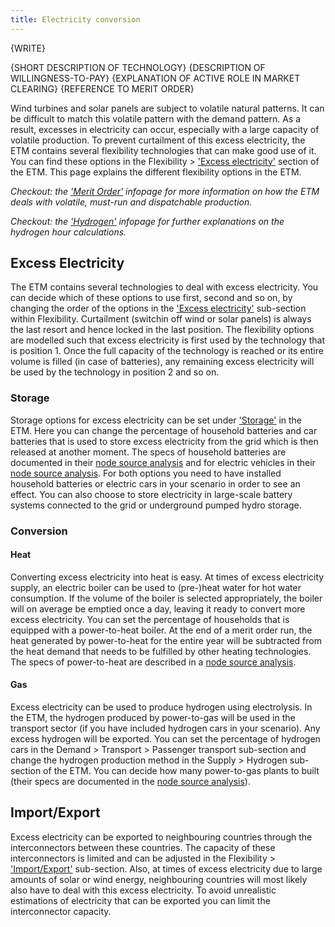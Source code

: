 ```yaml
---
title: Electricity conversion
---
```


{WRITE}

{SHORT DESCRIPTION OF TECHNOLOGY}
{DESCRIPTION OF WILLINGNESS-TO-PAY}
{EXPLANATION OF ACTIVE ROLE IN MARKET CLEARING}
{REFERENCE TO MERIT ORDER}

Wind turbines and solar panels are subject to volatile natural patterns. It can be difficult to match this volatile pattern with the demand pattern. As a result, excesses in electricity can occur, especially with a large capacity of volatile production. To prevent curtailment of this excess electricity, the ETM contains several flexibility technologies that can make good use of it. You can find these options in the Flexibility > ['Excess electricity'](https://pro.energytransitionmodel.com/scenario/flexibility/excess_electricity/order-of-flexibility-options) section of the ETM. This page explains the different flexibility options in the ETM. 

_Checkout: the ['Merit Order'](merit-order) infopage for more information on how the ETM deals with volatile, must-run and dispatchable production._

_Checkout: the ['Hydrogen'](hydrogen) infopage for further explanations on the hydrogen hour calculations._

## Excess Electricity
The ETM contains several technologies to deal with excess electricity. You can decide which of these options to use first, second and so on, by changing the order of the options in the ['Excess electricity'](https://pro.energytransitionmodel.com/scenario/flexibility/excess_electricity/order-of-flexibility-options) sub-section within Flexibility. Curtailment (switchin off wind or solar panels) is always the last resort and hence locked in the last position. The flexibility options are modelled such that excess electricity is first used by the technology that is position 1. Once the full capacity of the technology is reached or its entire volume is filled (in case of batteries), any remaining excess electricity will be used by the technology in position 2 and so on.

### Storage
Storage options for excess electricity can be set under ['Storage'](https://pro.energytransitionmodel.com/scenario/flexibility/flexibility_storage/electricity-storage) in the ETM. Here you can change the percentage of household batteries and car batteries that is used to store excess electricity from the grid which is then released at another moment. The specs of household batteries are documented in their [node source analysis](https://github.com/quintel/etdataset-public/blob/master/nodes_source_analyses/households/households_flexibility_p2p_electricity.converter.xlsx) and for electric vehicles in their [node source analysis](https://github.com/quintel/etdataset-public/blob/master/nodes_source_analyses/transport/transport_car_using_electricity.converter.xlsx). For both options you need to have installed household batteries or electric cars in your scenario in order to see an effect. You can also choose to store electricity in large-scale battery systems connected to the grid or underground pumped hydro storage. 

### Conversion 

#### Heat
Converting excess electricity into heat is easy. At times of excess electricity supply, an electric boiler can be used to (pre-)heat water for hot water consumption. If the volume of the boiler is selected appropriately, the boiler will on average be emptied once a day, leaving it ready to convert more excess electricity. You can set the percentage of households that is equipped with a power-to-heat boiler. At the end of a merit order run, the heat generated by power-to-heat for the entire year will be subtracted from the heat demand that needs to be fulfilled by other heating technologies. The specs of power-to-heat are described in a [node source analysis](https://github.com/quintel/etdataset-public/blob/master/nodes_source_analyses/households/households_flexibility_p2h_electricity.converter.xlsx).

#### Gas
Excess electricity can be used to produce hydrogen using electrolysis. In the ETM, the hydrogen produced by power-to-gas will be used in the transport sector (if you have included hydrogen cars in your scenario). Any excess hydrogen will be exported. You can set the percentage of hydrogen cars in the Demand > Transport > Passenger transport sub-section and change the hydrogen production method in the Supply > Hydrogen sub-section of the ETM. You can decide how many power-to-gas plants to built (their specs are documented in the [node source analysis](https://github.com/quintel/etdataset-public/blob/master/nodes_source_analyses/energy/energy_flexibility_p2g_electricity.converter.xlsx)).

## Import/Export
Excess electricity can be exported to neighbouring countries through the interconnectors between these countries. The capacity of these interconnectors is limited and can be adjusted in the Flexibility > ['Import/Export'](https://pro.energytransitionmodel.com/scenario/flexibility/electricity_import_export/interconnector-1) sub-section. Also, at times of excess electricity due to large amounts of solar or wind energy, neighbouring countries will most likely also have to deal with this excess electricity. To avoid unrealistic estimations of electricity that can be exported you can limit the interconnector capacity.
